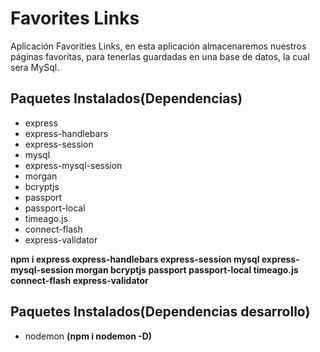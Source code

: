 # Favorites Links
Aplicación Favorities Links, en esta aplicación almacenaremos nuestros páginas favoritas, para tenerlas guardadas en una base de datos, la cual sera MySql.

## Paquetes Instalados(Dependencias)

- express
- express-handlebars
- express-session
- mysql
- express-mysql-session
- morgan
- bcryptjs
- passport
- passport-local
- timeago.js
- connect-flash
- express-validator

**npm i express express-handlebars express-session mysql express-mysql-session morgan bcryptjs passport passport-local timeago.js connect-flash express-validator**

## Paquetes Instalados(Dependencias desarrollo)

- nodemon **(npm i nodemon -D)**
